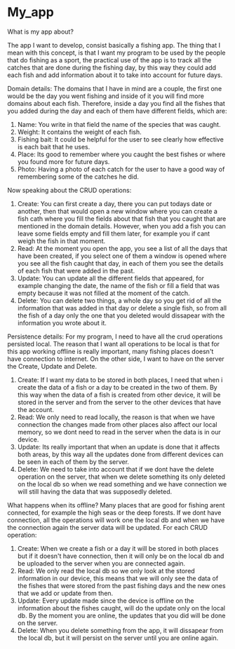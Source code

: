 # My_app

What is my app about?

The app I want to develop, consist basically a fishing app. The thing that I mean with this concept, is that I want my program to be used by the people that do fishing as a sport, the practical use of the app is to track all the catches that are done during the fishing day, by this way they could add each fish and add information about it to take into account for future days.

Domain details:
The domains that I have in mind are a couple, the first one would be the day you went fishing and inside of it you will find more domains about each fish. Therefore, inside a day you find all the fishes that you added during the day and each of them have different fields, which are: 
1. Name: You write in that field the name of the species that was caught.
2. Weight: It contains the weight of each fish.
3. Fishing bait: It could be helpful for the user to see clearly how effective is each bait that he uses.
4. Place: Its good to remember where you caught the best fishes or where you found more for future days.
5. Photo: Having a photo of each catch for the user to have a good way of remembering some of the catches he did.


Now speaking about the CRUD operations:
1. Create: You can first create a day, there you can put todays date or another, then that would open a new window where you can create a fish cath where you fill the fields about that fish that you caught that are mentioned in the domain details. However, when you add a fish you can leave some fields empty and fill them later, for example you if cant weigh the fish in that moment.
2. Read: At the moment you open the app, you see a list of all the days that have been created, if you select one of them a window is opened where you see all the fish caught that day, in each of them you see the details of each fish that were added in the past.
3. Update: You can update all the different fields that appeared, for example changing the date, the name of the fish or fill a field that was empty because it was not filled at the moment of the catch.
4. Delete: You can delete two things, a whole day so you get rid of all the information that was added in that day or delete a single fish, so from all the fish of a day only the one that you deleted would dissapear with the information you wrote about it.

Persistence details:
For my program, I need to have all the crud operations persisted local. The reason that I want all operations to be local is that for this app working offline is really important, many fishing places doesn't have connection to internet. 
On the other side, I want to have on the server the Create, Update and Delete.
1. Create: If I want my data to be stored in both places, I need that when i create the data of a fish or a day to be created in the two of them.
By this way when the data of a fish is created from other device, it will be stored in the server and from the server to the other devices that have the account.
2. Read: We only need to read locally, the reason is that when we have connection the changes made from other places also affect our local memory, so we dont need to read in the server when the data is in our device.
4. Update: Its really important that when an update is done that it affects both areas, by this way all the updates done from different devices can be seen in each of them by the server.
5. Delete: We need to take into account that if we dont have the delete operation on the server, that when we delete something its only deleted on the local db so when we read something and we have connection we will still having the data that was supposedly deleted.


What happens when its offline?
Many places that are good for fishing arent connected, for example the high seas or the deep forests.
If we dont have connection, all the operations will work one the local db and when we have the connection again the server data will be updated. For each CRUD operation:
1. Create: When we create a fish or a day it will be stored in both places but if it doesn't have connection, then it will only be on the local db and be uploaded to the server when you are connected again.
2. Read: We only read the local db so we only look at the stored information in our device, this means that we will only see the data of the fishes that were stored from the past fishing days and the new ones that we add or update from then.
3. Update: Every update made since the device is offline on the information about the fishes caught, will do the update only on the local db. By the moment you are online, the updates that you did will be done on the server.
4. Delete: When you delete something from the app, it will dissapear from the local db, but it will persist on the server until you are online again.





















